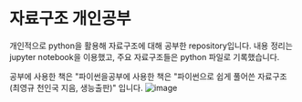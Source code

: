 # 자료구조 개인공부

개인적으로 python을 활용해 자료구조에 대해 공부한 repository입니다. 내용 정리는 jupyter notebook을 이용했고, 주요 자료구조들은 python 파일로 기록했습니다.  

공부에 사용한 책은 "파이썬을공부에 사용한 책은 "파이썬으로 쉽게 풀어쓴 자료구조(최영규 천인국 지음, 생능출판)" 입니다.
![image](https://user-images.githubusercontent.com/68596881/113824881-40656f00-97bb-11eb-8f34-90db29a365a9.png)
